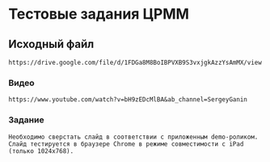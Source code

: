 # Тестовые задания ЦРММ

## Исходный файл
```
https://drive.google.com/file/d/1FDGa8M8BoIBPVXB9S3vxjgkAzzYsAmMX/view
```

### Видео
```
https://www.youtube.com/watch?v=bH9zEDcMlBA&ab_channel=SergeyGanin
```

### Задание
```
Необходимо сверстать слайд в соответствии с приложенным demo-роликом.
Слайд тестируется в браузере Chrome в режиме совместимости с iPad (только 1024x768).
```

